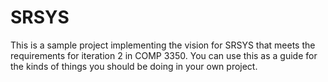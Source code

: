 SRSYS
=====

This is a sample project implementing the vision for SRSYS that meets the
requirements for iteration 2 in COMP 3350. You can use this as a guide for the
kinds of things you should be doing in your own project.
